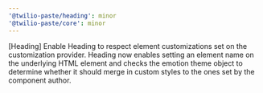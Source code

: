 ```yaml
---
'@twilio-paste/heading': minor
'@twilio-paste/core': minor
---
```


[Heading] Enable Heading to respect element customizations set on the customization provider. Heading now enables setting an element name on the underlying HTML element and checks the emotion theme object to determine whether it should merge in custom styles to the ones set by the component author.
